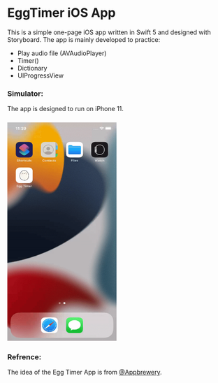 # EggTimer iOS App

This is a simple one-page iOS app written in Swift 5 and designed with Storyboard. The app is mainly developed to practice:
- Play audio file (AVAudioPlayer)
- Timer()
- Dictionary 
- UIProgressView

### Simulator: 
The app is designed to run on iPhone 11.
<h3 align="">
<img src="simulator.gif" height=500 width="250">
</h3>

### Refrence:
The idea of the Egg Timer App is from [@Appbrewery](https://github.com/appbrewery).
